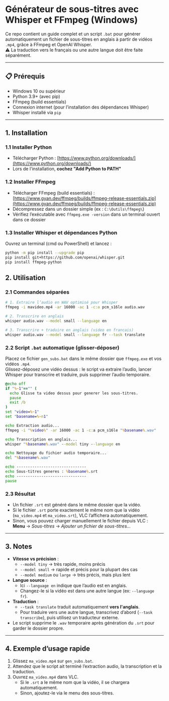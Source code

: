 # Générateur de sous-titres avec Whisper et FFmpeg (Windows)

Ce repo contient un guide complet et un script `.bat` pour générer automatiquement un fichier de sous-titres en anglais à partir de vidéos `.mp4`, grâce à FFmpeg et OpenAI Whisper.  
⚠️ La traduction vers le français ou une autre langue doit être faite séparément.

---

## 📋 Prérequis

- Windows 10 ou supérieur
- Python 3.9+ (avec pip)
- FFmpeg (build essentials)
- Connexion internet (pour l’installation des dépendances Whisper)
- Whisper installé via `pip`

---


## 1. Installation

### 1.1 Installer Python

- Télécharger Python : [https://www.python.org/downloads/](https://www.python.org/downloads/)
- Lors de l'installation, **cochez "Add Python to PATH"**

### 1.2 Installer FFmpeg

- Télécharger FFmpeg (build essentials) : [https://www.gyan.dev/ffmpeg/builds/ffmpeg-release-essentials.zip](https://www.gyan.dev/ffmpeg/builds/ffmpeg-release-essentials.zip)
- Décompressez dans un dossier simple (ex : `C:\Outils\ffmpeg\`)
- Vérifiez l’exécutable avec `ffmpeg.exe -version` dans un terminal ouvert dans ce dossier

### 1.3 Installer Whisper et dépendances Python

Ouvrez un terminal (cmd ou PowerShell) et lancez :

```bash
python -m pip install --upgrade pip
pip install git+https://github.com/openai/whisper.git
pip install ffmpeg-python
```

## 2. Utilisation

### 2.1 Commandes séparées

```bash
# 1. Extraire l’audio en WAV optimisé pour Whisper
ffmpeg -i mavideo.mp4 -ar 16000 -ac 1 -c:a pcm_s16le audio.wav

# 2. Transcrire en anglais
whisper audio.wav --model small --language en

# 3. Transcrire + traduire en anglais (video en francais)
whisper audio.wav --model small --language fr --task translate

```

### 2.2 Script `.bat` automatique (glisser-déposer)

Placez ce fichier `gen_subs.bat` dans le même dossier que `ffmpeg.exe` et vos vidéos `.mp4`.  
Glissez-déposez une vidéo dessus : le script va extraire l’audio, lancer Whisper pour transcrire et traduire, puis supprimer l’audio temporaire.

```bat
@echo off
if "%~1"=="" (
  echo Glisse ta video dessus pour generer les sous-titres.
  pause
  exit /b
)
set "video=%~1"
set "basename=%~n1"

echo Extraction audio...
ffmpeg -i "%video%" -ar 16000 -ac 1 -c:a pcm_s16le "%basename%.wav"

echo Transcription en anglais...
whisper "%basename%.wav" --model tiny --language en

echo Nettoyage du fichier audio temporaire...
del "%basename%.wav"

echo -------------------------------
echo Sous-titres generes : %basename%.srt
echo -------------------------------
pause

```
### 2.3 Résultat

- Un fichier `.srt` est généré dans le même dossier que la vidéo.
- Si le fichier `.srt` porte exactement le même nom que la vidéo (`ma_video.mp4` et `ma_video.srt`), VLC l’affichera automatiquement.
- Sinon, vous pouvez charger manuellement le fichier depuis VLC :  
  **Menu** → *Sous-titres* → *Ajouter un fichier de sous-titres…*

---

## 3. Notes

- **Vitesse vs précision** :
  - `--model tiny` → très rapide, moins précis
  - `--model small` → rapide et précis pour la plupart des cas
  - `--model medium` ou `large` → très précis, mais plus lent
- **Langue source** :
  - Ici `--language en` indique que l’audio est en anglais.
  - Changez-le si la vidéo est dans une autre langue (ex: `--language fr`).
- **Traduction** :
  - `--task translate` traduit automatiquement **vers l'anglais**.
  - Pour traduire vers une autre langue, transcrivez d’abord (`--task transcribe`), puis utilisez un traducteur externe.
- Le script supprime le `.wav` temporaire après génération du `.srt` pour garder le dossier propre.

---

## 4. Exemple d’usage rapide

1. Glissez `ma_video.mp4` sur `gen_subs.bat`.
2. Attendez que le script ait terminé l’extraction audio, la transcription et la traduction.
3. Ouvrez `ma_video.mp4` dans VLC.  
   - Si le `.srt` a le même nom que la vidéo, il se chargera automatiquement.
   - Sinon, ajoutez-le via le menu des sous-titres.
